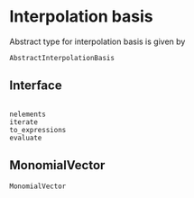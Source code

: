 # Interpolation basis

Abstract type for interpolation basis is given by

```@docs
AbstractInterpolationBasis
```

## Interface

```@docs

nelements
iterate
to_expressions
evaluate
```

## MonomialVector

```@docs
MonomialVector
```
